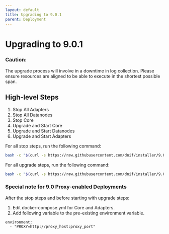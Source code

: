```yaml
---
layout: default
title: Upgrading to 9.0.1
parent: Deployment
---
```


# Upgrading to 9.0.1

### Caution: 
The upgrade process will involve in a downtime in log collection.
Please ensure resources are aligned to be able to execute in the shortest possible span.

## High-level Steps
1. Stop All Adapters
2. Stop All Datanodes
3. Stop Core
4. Upgrade and Start Core
5. Upgrade and Start Datanodes
6. Upgrade and Start Adapters

For all stop steps, run the following command:
```sh
bash -c "$(curl -s https://raw.githubusercontent.com/dnif/installer/9.0.1/upgradepre.sh)"
```

For all upgrade steps, run the following command:
```sh
bash -c "$(curl -s https://raw.githubusercontent.com/dnif/installer/9.0.1/upgrade-v9.0.1.sh)"
```

### Special note for 9.0 Proxy-enabled Deployments
After the stop steps and before starting with upgrade steps:
1. Edit docker-compose.yml for Core and Adapters.
2. Add following variable to the pre-existing environment variable.
```
environment:
  - "PROXY=http://proxy_host:proxy_port"
```

